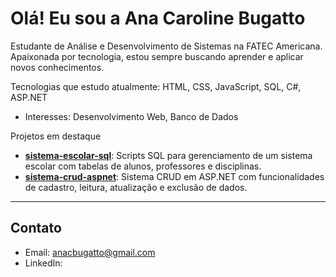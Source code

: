 # Olá! Eu sou a Ana Caroline Bugatto

Estudante de Análise e Desenvolvimento de Sistemas na FATEC Americana. Apaixonada por tecnologia, estou sempre buscando aprender e aplicar novos conhecimentos.

Tecnologias que estudo atualmente: HTML, CSS, JavaScript, SQL, C#, ASP.NET
- Interesses: Desenvolvimento Web, Banco de Dados

Projetos em destaque

- [**sistema-escolar-sql**](https://github.com/annakkarolyne/bancodedados): Scripts SQL para gerenciamento de um sistema escolar com tabelas de alunos, professores e disciplinas.
- [**sistema-crud-aspnet**](https://github.com/annakkarolyne/site-aspnet): Sistema CRUD em ASP.NET com funcionalidades de cadastro, leitura, atualização e exclusão de dados.

---

## Contato

- Email: anacbugatto@gmail.com
- LinkedIn: 